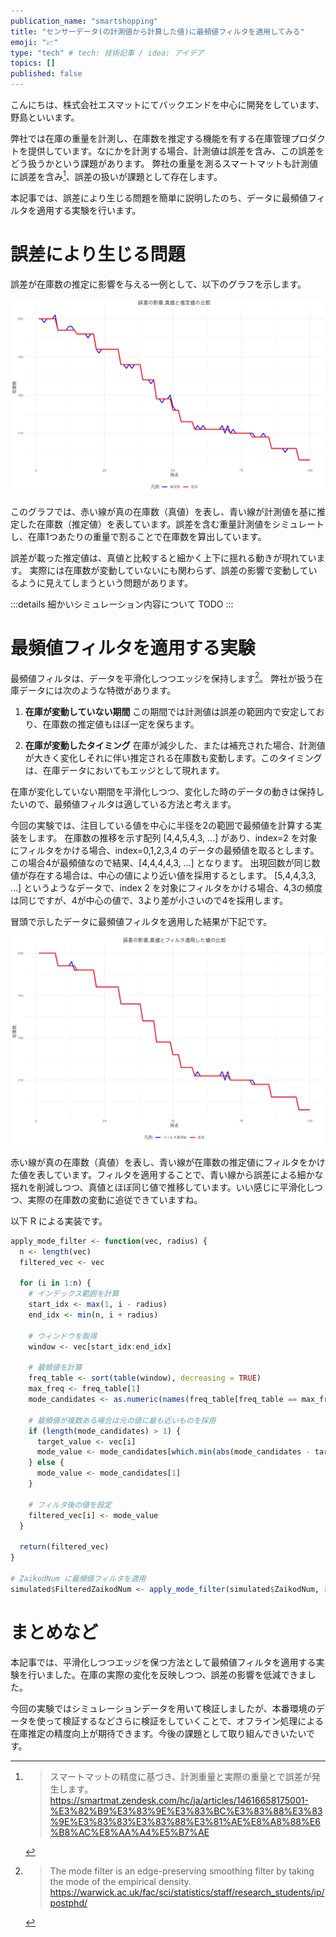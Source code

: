```yaml
---
publication_name: "smartshopping"
title: "センサーデータ(の計測値から計算した値)に最頻値フィルタを適用してみる"
emoji: "📈"
type: "tech" # tech: 技術記事 / idea: アイデア
topics: []
published: false
---
```


こんにちは、株式会社エスマットにてバックエンドを中心に開発をしています、野島といいます。

弊社では在庫の重量を計測し、在庫数を推定する機能を有する在庫管理プロダクトを提供しています。なにかを計測する場合、計測値は誤差を含み、この誤差をどう扱うかという課題があります。
弊社の重量を測るスマートマットも計測値に誤差を含み[^1]、誤差の扱いが課題として存在します。

本記事では、誤差により生じる問題を簡単に説明したのち、データに最頻値フィルタを適用する実験を行います。

# 誤差により生じる問題

誤差が在庫数の推定に影響を与える一例として、以下のグラフを示します。

![在庫数推定の課題感](/images/graph-zaiko-true-vs-estimated.png)

このグラフでは、赤い線が真の在庫数（真値）を表し、青い線が計測値を基に推定した在庫数（推定値）を表しています。誤差を含む重量計測値をシミュレートし、在庫1つあたりの重量で割ることで在庫数を算出しています。

誤差が載った推定値は、真値と比較すると細かく上下に揺れる動きが現れています。
実際には在庫数が変動していないにも関わらず、誤差の影響で変動しているように見えてしまうという問題があります。

:::details 細かいシミュレーション内容について
TODO
:::


# 最頻値フィルタを適用する実験

最頻値フィルタは、データを平滑化しつつエッジを保持します[^2]。
弊社が扱う在庫データには次のような特徴があります。

1. **在庫が変動していない期間**
この期間では計測値は誤差の範囲内で安定しており、在庫数の推定値もほぼ一定を保ちます。

1. **在庫が変動したタイミング**
在庫が減少した、または補充された場合、計測値が大きく変化しそれに伴い推定される在庫数も変動します。このタイミングは、在庫データにおいてもエッジとして現れます。

在庫が変化していない期間を平滑化しつつ、変化した時のデータの動きは保持したいので、最頻値フィルタは適している方法と考えます。

今回の実験では、注目している値を中心に半径を2の範囲で最頻値を計算する実装をします。
在庫数の推移を示す配列 [4,4,5,4,3, ...] があり、index=2 を対象にフィルタをかける場合、index=0,1,2,3,4 のデータの最頻値を取るとします。この場合4が最頻値なので結果、[4,4,4,4,3, ...] となります。
出現回数が同じ数値が存在する場合は、中心の値により近い値を採用するとします。
[5,4,4,3,3, ...] というようなデータで、index 2 を対象にフィルタをかける場合、4,3の頻度は同じですが、4が中心の値で、3より差が小さいので4を採用します。

冒頭で示したデータに最頻値フィルタを適用した結果が下記です。

![真値VSフィルタ適用後](/images/graph-zaiko-true-vs-filtered.png)

赤い線が真の在庫数（真値）を表し、青い線が在庫数の推定値にフィルタをかけた値を表しています。フィルタを適用することで、青い線から誤差による細かな揺れを削減しつつ、真値とほぼ同じ値で推移しています。いい感じに平滑化しつつ、実際の在庫数の変動に追従できていますね。

以下 R による実装です。

```R
apply_mode_filter <- function(vec, radius) {
  n <- length(vec)
  filtered_vec <- vec
  
  for (i in 1:n) {
    # インデックス範囲を計算
    start_idx <- max(1, i - radius)
    end_idx <- min(n, i + radius)
    
    # ウィンドウを取得
    window <- vec[start_idx:end_idx]
    
    # 最頻値を計算
    freq_table <- sort(table(window), decreasing = TRUE)
    max_freq <- freq_table[1]
    mode_candidates <- as.numeric(names(freq_table[freq_table == max_freq]))
    
    # 最頻値が複数ある場合は元の値に最も近いものを採用
    if (length(mode_candidates) > 1) {
      target_value <- vec[i]
      mode_value <- mode_candidates[which.min(abs(mode_candidates - target_value))]
    } else {
      mode_value <- mode_candidates[1]
    }
    
    # フィルタ後の値を設定
    filtered_vec[i] <- mode_value
  }
  
  return(filtered_vec)
}

# ZaikodNum に最頻値フィルタを適用
simulated$FilteredZaikodNum <- apply_mode_filter(simulated$ZaikodNum, radius = 2)
```

# まとめなど

本記事では、平滑化しつつエッジを保つ方法として最頻値フィルタを適用する実験を行いました。在庫の実際の変化を反映しつつ、誤差の影響を低減できました。

今回の実験ではシミュレーションデータを用いて検証しましたが、本番環境のデータを使って検証するなどさらに検証をしていくことで、オフライン処理による在庫推定の精度向上が期待できます。今後の課題として取り組んできいたいです。




[^1]: > スマートマットの精度に基づき、計測重量と実際の重量とで誤差が発生します。https://smartmat.zendesk.com/hc/ja/articles/14616658175001-%E3%82%B9%E3%83%9E%E3%83%BC%E3%83%88%E3%83%9E%E3%83%83%E3%83%88%E3%81%AE%E8%A8%88%E6%B8%AC%E8%AA%A4%E5%B7%AE

[^2]: > The mode filter is an edge-preserving smoothing filter by taking the mode of the empirical density. https://warwick.ac.uk/fac/sci/statistics/staff/research_students/ip/postphd/

